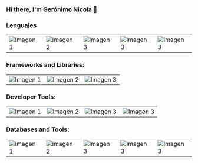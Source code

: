### Hi there, I'm Gerónimo Nicola 👋

### Lenguajes

<table style="border: none;">
  <tr>
    <td> 
      <img style="border: none; "src="https://img.shields.io/badge/HTML5-E34F26?style=for-the-badge&logo=html5&logoColor=white" alt="Imagen 1"></td>
    <td>
      <img style="border: none;" src="https://img.shields.io/badge/CSS3-1572B6?style=for-the-badge&logo=css3&logoColor=white" alt="Imagen 2">
    </td>
    <td>
      <img style="border: none;" src="https://img.shields.io/badge/JavaScript-323330?style=for-the-badge&logo=javascript&logoColor=F7DF1E" alt="Imagen 3">
    </td>
    <td>
     <img style="border: none;" src="https://camo.githubusercontent.com/4ed1fe3ec872f44fe743932bcf4eb6d18ad8568e8d6d19e16d8d96864f6acd33/68747470733a2f2f637573746f6d2d69636f6e2d6261646765732e64656d6f6c61622e636f6d2f62616467652f53514c2d3032354538432e7376673f6c6f676f3d6461746162617365266c6f676f436f6c6f723d7768697465" alt="Imagen 3">
      </td>
       <td>
     <img style="border: none;" src="https://img.shields.io/badge/Pug-E3C29B?style=for-the-badge&logo=pug&logoColor=black" alt="Imagen 3">
      </td>
    
  </tr>
</table>

### Frameworks and Libraries:
<table style="border: none;">
  <tr>
    <td> 
      <img style="border: none; "src="https://img.shields.io/badge/React-20232A?style=for-the-badge&logo=react&logoColor=61DAFB" alt="Imagen 1"></td>
    <td>
      <img style="border: none;" src="https://img.shields.io/badge/Bootstrap-563D7C?style=for-the-badge&logo=bootstrap&logoColor=white" alt="Imagen 2">
    </td>
    <td>
      <img style="border: none;" src="https://img.shields.io/badge/Express%20js-000000?style=for-the-badge&logo=express&logoColor=white" alt="Imagen 3">
    </td>    
  </tr>
</table>



### Developer Tools:
<table style="border: none;">
  <tr>
    <td> 
      <img style="border: none; "src="https://img.shields.io/badge/Postman-FF6C37?style=for-the-badge&logo=Postman&logoColor=white" alt="Imagen 1"></td>
    <td>
      <img style="border: none;" src="https://img.shields.io/badge/VSCode-0078D4?style=for-the-badge&logo=visual%20studio%20code&logoColor=white" alt="Imagen 2">
    </td>
    <td>
      <img style="border: none;" src="https://img.shields.io/badge/Vite-B73BFE?style=for-the-badge&logo=vite&logoColor=FFD62E" alt="Imagen 3">
    </td>
    <td>
     <img style="border: none;" src="https://img.shields.io/badge/Trello-0052CC?style=for-the-badge&logo=trello&logoColor=white" alt="Imagen 3">
      </td>
    
  </tr>
</table>

### Databases and Tools:
<table style="border: none;">
  <tr>
    <td> 
      <img style="border: none; "src="https://img.shields.io/badge/MongoDB-4EA94B?style=for-the-badge&logo=mongodb&logoColor=white" alt="Imagen 1"></td>
    <td>
      <img style="border: none;" src="https://img.shields.io/badge/PostgreSQL-316192?style=for-the-badge&logo=postgresql&logoColor=white" alt="Imagen 2">
    </td>
    <td>
      <img style="border: none;" src="https://img.shields.io/badge/Vercel-000000?style=for-the-badge&logo=vercel&logoColor=white" alt="Imagen 3">
    </td>
    <td>
     <img style="border: none;" src="https://img.shields.io/badge/Railway-131415?style=for-the-badge&logo=railway&logoColor=white" alt="Imagen 3">
      </td>
       <td>
     <img style="border: none;" src="https://img.shields.io/badge/Render-46E3B7?style=for-the-badge&logo=render&logoColor=white" alt="Imagen 3">
      </td>
    
  </tr>
</table>

<!--
**gero16/gero16** is a ✨ _special_ ✨ repository because its `README.md` (this file) appears on your GitHub profile.

Here are some ideas to get you started:

- 🔭 I’m currently working on ...
- 🌱 I’m currently learning ...
- 👯 I’m looking to collaborate on ...
- 🤔 I’m looking for help with ...
- 💬 Ask me about ...
- 📫 How to reach me: ...
- 😄 Pronouns: ...
- ⚡ Fun fact: ...
-->
